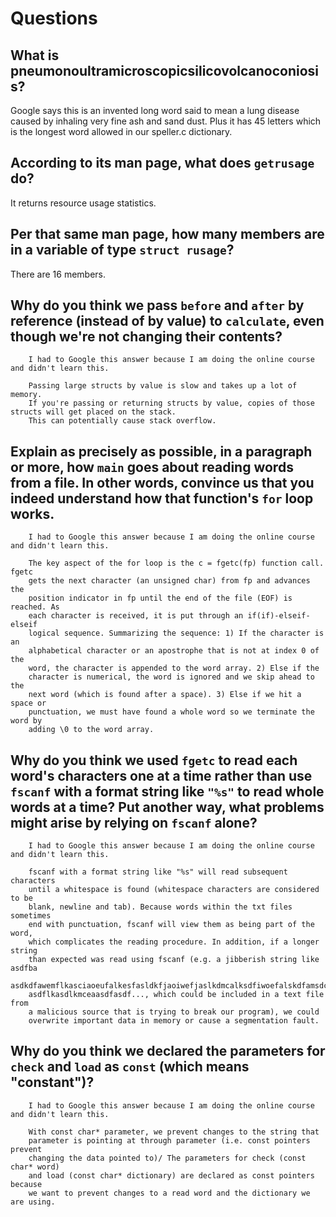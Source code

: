 # Questions

## What is pneumonoultramicroscopicsilicovolcanoconiosis?

Google says this is an invented long word said to mean a lung disease caused by inhaling very fine ash and sand dust.
Plus it has 45 letters which is the longest word allowed in our speller.c dictionary.

## According to its man page, what does `getrusage` do?

It returns resource usage statistics.

## Per that same man page, how many members are in a variable of type `struct rusage`?

There are 16 members.

## Why do you think we pass `before` and `after` by reference (instead of by value) to `calculate`, even though we're not changing their contents?
        I had to Google this answer because I am doing the online course and didn't learn this.

        Passing large structs by value is slow and takes up a lot of memory.
        If you're passing or returning structs by value, copies of those structs will get placed on the stack.
        This can potentially cause stack overflow.

## Explain as precisely as possible, in a paragraph or more, how `main` goes about reading words from a file. In other words, convince us that you indeed understand how that function's `for` loop works.
        I had to Google this answer because I am doing the online course and didn't learn this.

        The key aspect of the for loop is the c = fgetc(fp) function call. fgetc
        gets the next character (an unsigned char) from fp and advances the
        position indicator in fp until the end of the file (EOF) is reached. As
        each character is received, it is put through an if(if)-elseif-elseif
        logical sequence. Summarizing the sequence: 1) If the character is an
        alphabetical character or an apostrophe that is not at index 0 of the
        word, the character is appended to the word array. 2) Else if the
        character is numerical, the word is ignored and we skip ahead to the
        next word (which is found after a space). 3) Else if we hit a space or
        punctuation, we must have found a whole word so we terminate the word by
        adding \0 to the word array.

## Why do you think we used `fgetc` to read each word's characters one at a time rather than use `fscanf` with a format string like `"%s"` to read whole words at a time? Put another way, what problems might arise by relying on `fscanf` alone?
        I had to Google this answer because I am doing the online course and didn't learn this.

        fscanf with a format string like "%s" will read subsequent characters
        until a whitespace is found (whitespace characters are considered to be
        blank, newline and tab). Because words within the txt files sometimes
        end with punctuation, fscanf will view them as being part of the word,
        which complicates the reading procedure. In addition, if a longer string
        than expected was read using fscanf (e.g. a jibberish string like asdfba
        asdkdfawemflkasciaoeufalkesfasldkfjaoiwefjaslkdmcalksdfiwoefalskdfamsdcl
        asdflkasdlkmceaasdfasdf..., which could be included in a text file from
        a malicious source that is trying to break our program), we could
        overwrite important data in memory or cause a segmentation fault.

## Why do you think we declared the parameters for `check` and `load` as `const` (which means "constant")?
        I had to Google this answer because I am doing the online course and didn't learn this.

        With const char* parameter, we prevent changes to the string that
        parameter is pointing at through parameter (i.e. const pointers prevent
        changing the data pointed to)/ The parameters for check (const char* word)
        and load (const char* dictionary) are declared as const pointers because
        we want to prevent changes to a read word and the dictionary we are using.
